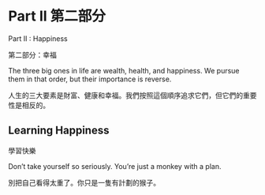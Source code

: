 # Part II 第二部分

Part II : Happiness

第二部分：幸福

The three big ones in life are wealth, health, and happiness. We pursue them in that order, but their importance is reverse.

人生的三大要素是財富、健康和幸福。我們按照這個順序追求它們，但它們的重要性是相反的。

## Learning Happiness

學習快樂

Don’t take yourself so seriously. You’re just a monkey with a plan.

別把自己看得太重了。你只是一隻有計劃的猴子。
